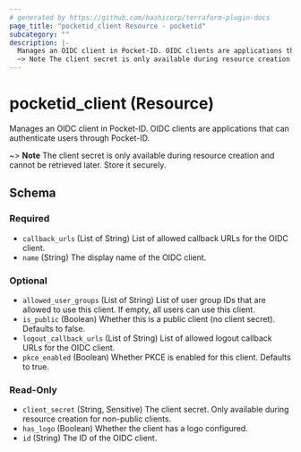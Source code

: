 ```yaml
---
# generated by https://github.com/hashicorp/terraform-plugin-docs
page_title: "pocketid_client Resource - pocketid"
subcategory: ""
description: |-
  Manages an OIDC client in Pocket-ID. OIDC clients are applications that can authenticate users through Pocket-ID.
  ~> Note The client secret is only available during resource creation and cannot be retrieved later. Store it securely.
---
```


# pocketid_client (Resource)

Manages an OIDC client in Pocket-ID. OIDC clients are applications that can authenticate users through Pocket-ID.

~> **Note** The client secret is only available during resource creation and cannot be retrieved later. Store it securely.



<!-- schema generated by tfplugindocs -->
## Schema

### Required

- `callback_urls` (List of String) List of allowed callback URLs for the OIDC client.
- `name` (String) The display name of the OIDC client.

### Optional

- `allowed_user_groups` (List of String) List of user group IDs that are allowed to use this client. If empty, all users can use this client.
- `is_public` (Boolean) Whether this is a public client (no client secret). Defaults to false.
- `logout_callback_urls` (List of String) List of allowed logout callback URLs for the OIDC client.
- `pkce_enabled` (Boolean) Whether PKCE is enabled for this client. Defaults to true.

### Read-Only

- `client_secret` (String, Sensitive) The client secret. Only available during resource creation for non-public clients.
- `has_logo` (Boolean) Whether the client has a logo configured.
- `id` (String) The ID of the OIDC client.
